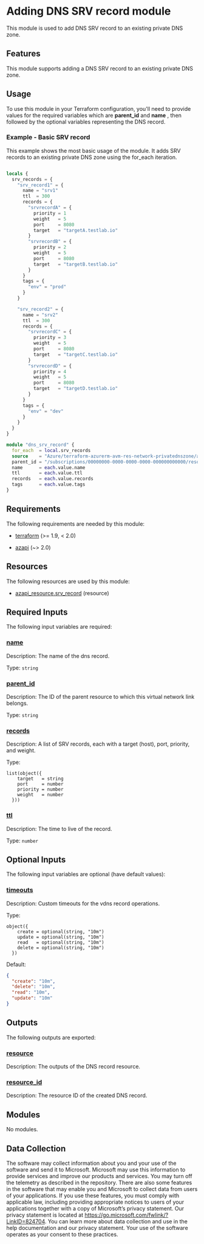 <!-- BEGIN_TF_DOCS -->
# Adding DNS SRV record module

This module is used to add DNS SRV record to an existing private DNS zone.

## Features

This module supports adding a DNS SRV record to an existing private DNS zone.

## Usage

To use this module in your Terraform configuration, you'll need to provide values for the required variables which are **parent\_id** and **name** , then followed by the optional variables representing the DNS record.

### Example - Basic SRV record

This example shows the most basic usage of the module. It adds SRV records to an existing private DNS zone using the for\_each iteration.

```terraform

locals {
  srv_records = {
    "srv_record1" = {
      name = "srv1"
      ttl  = 300
      records = {
        "srvrecordA" = {
          priority = 1
          weight   = 5
          port     = 8080
          target   = "targetA.testlab.io"
        }
        "srvrecordB" = {
          priority = 2
          weight   = 5
          port     = 8080
          target   = "targetB.testlab.io"
        }
      }
      tags = {
        "env" = "prod"
      }
    }

    "srv_record2" = {
      name = "srv2"
      ttl  = 300
      records = {
        "srvrecordC" = {
          priority = 3
          weight   = 5
          port     = 8080
          target   = "targetC.testlab.io"
        }
        "srvrecordD" = {
          priority = 4
          weight   = 5
          port     = 8080
          target   = "targetD.testlab.io"
        }
      }
      tags = {
        "env" = "dev"
      }
    }
  }
}

module "dns_srv_record" {
  for_each  = local.srv_records
  source    = "Azure/terraform-azurerm-avm-res-network-privatednszone/azurerm//modules/private_dns_srv_record"
  parent_id = "/subscriptions/00000000-0000-0000-0000-000000000000/resourceGroups/myResourceGroup/providers/Microsoft.Network/privateDnsZones/mydomain.com"
  name      = each.value.name
  ttl       = each.value.ttl
  records   = each.value.records
  tags      = each.value.tags
}

```

<!-- markdownlint-disable MD033 -->
## Requirements

The following requirements are needed by this module:

- <a name="requirement_terraform"></a> [terraform](#requirement\_terraform) (>= 1.9, < 2.0)

- <a name="requirement_azapi"></a> [azapi](#requirement\_azapi) (~> 2.0)

## Resources

The following resources are used by this module:

- [azapi_resource.srv_record](https://registry.terraform.io/providers/Azure/azapi/latest/docs/resources/resource) (resource)

<!-- markdownlint-disable MD013 -->
## Required Inputs

The following input variables are required:

### <a name="input_name"></a> [name](#input\_name)

Description: The name of the dns record.

Type: `string`

### <a name="input_parent_id"></a> [parent\_id](#input\_parent\_id)

Description: The ID of the parent resource to which this virtual network link belongs.

Type: `string`

### <a name="input_records"></a> [records](#input\_records)

Description: A list of SRV records, each with a target (host), port, priority, and weight.

Type:

```hcl
list(object({
    target   = string
    port     = number
    priority = number
    weight   = number
  }))
```

### <a name="input_ttl"></a> [ttl](#input\_ttl)

Description: The time to live of the record.

Type: `number`

## Optional Inputs

The following input variables are optional (have default values):

### <a name="input_timeouts"></a> [timeouts](#input\_timeouts)

Description: Custom timeouts for the vdns record operations.

Type:

```hcl
object({
    create = optional(string, "10m")
    update = optional(string, "10m")
    read   = optional(string, "10m")
    delete = optional(string, "10m")
  })
```

Default:

```json
{
  "create": "10m",
  "delete": "10m",
  "read": "10m",
  "update": "10m"
}
```

## Outputs

The following outputs are exported:

### <a name="output_resource"></a> [resource](#output\_resource)

Description: The outputs of the DNS record resource.

### <a name="output_resource_id"></a> [resource\_id](#output\_resource\_id)

Description: The resource ID of the created DNS record.

## Modules

No modules.

<!-- markdownlint-disable-next-line MD041 -->
## Data Collection

The software may collect information about you and your use of the software and send it to Microsoft. Microsoft may use this information to provide services and improve our products and services. You may turn off the telemetry as described in the repository. There are also some features in the software that may enable you and Microsoft to collect data from users of your applications. If you use these features, you must comply with applicable law, including providing appropriate notices to users of your applications together with a copy of Microsoft’s privacy statement. Our privacy statement is located at <https://go.microsoft.com/fwlink/?LinkID=824704>. You can learn more about data collection and use in the help documentation and our privacy statement. Your use of the software operates as your consent to these practices.
<!-- END_TF_DOCS -->